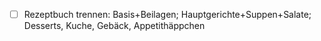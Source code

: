 - [ ] Rezeptbuch trennen: Basis+Beilagen; Hauptgerichte+Suppen+Salate; Desserts, Kuche, Gebäck, Appetithäppchen


